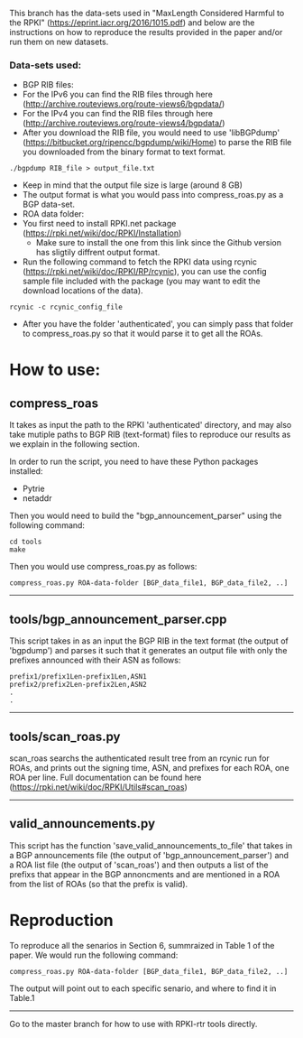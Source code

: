This branch has the data-sets used in "MaxLength Considered Harmful to the RPKI" (https://eprint.iacr.org/2016/1015.pdf) and below are the instructions on how to reproduce the results provided in the paper and/or run them on new datasets.


### Data-sets used:
- BGP RIB files:
 - For the IPv6 you can find the RIB files through here (http://archive.routeviews.org/route-views6/bgpdata/)
 - For the IPv4 you can find the RIB files through here (http://archive.routeviews.org/route-views4/bgpdata/)
 - After you download the RIB file, you would need to use 'libBGPdump' (https://bitbucket.org/ripencc/bgpdump/wiki/Home) to  parse the RIB file you downloaded from the binary format to text format.
 ```
 ./bgpdump RIB_file > output_file.txt
 ```
 - Keep in mind that the output file size is large (around 8 GB)
 - The output format is what you would pass into compress_roas.py as a BGP data-set.
- ROA data folder:
 - You first need to install RPKI.net package (https://rpki.net/wiki/doc/RPKI/Installation)
   - Make sure to install the one from this link since the Github version has sligtily diffrent output format.
 - Run the following command to fetch the RPKI data using rcynic (https://rpki.net/wiki/doc/RPKI/RP/rcynic), you can use the config sample file included with the package (you may want to edit the download locations of the data).
 ```
 rcynic -c rcynic_config_file
 ```
 - After you have the folder 'authenticated', you can simply pass that folder to compress_roas.py so that it would parse it to get all the ROAs.

# How to use:

## compress_roas
It takes as input the path to the RPKI 'authenticated' directory, and may also take mutiple paths to BGP RIB (text-format) files to reproduce our results as we explain in the following section.

In order to run the script, you need to have these Python packages installed:

 - Pytrie
 - netaddr

Then you would need to build the "bgp_announcement_parser" using the following command:
```
cd tools
make 
```
Then you would use compress_roas.py as follows:
```
compress_roas.py ROA-data-folder [BGP_data_file1, BGP_data_file2, ..]
```
***
## tools/bgp_announcement_parser.cpp
This script takes in as an input the BGP RIB in the text format (the output of 'bgpdump') and parses it such that it generates an output file with only the prefixes announced with their ASN as follows:
```
prefix1/prefix1Len-prefix1Len,ASN1
prefix2/prefix2Len-prefix2Len,ASN2
.
.
```
***
## tools/scan_roas.py
scan_roas searchs the authenticated result tree from an rcynic run for ROAs, and prints out the signing time, ASN, and prefixes for each ROA, one ROA per line.
Full documentation can be found here (https://rpki.net/wiki/doc/RPKI/Utils#scan_roas)
***
## valid_announcements.py
This script has the function 'save_valid_announcements_to_file' that takes in a BGP announcements file (the output of 'bgp_announcement_parser') and a ROA list file (the output of 'scan_roas') and then outputs a list of the prefixs that appear in the BGP annoncments and are mentioned in a ROA from the list of ROAs (so that the prefix is valid).

# Reproduction

To reproduce all the senarios in Section 6, summraized in Table 1 of the paper. We would run the following command:
```
compress_roas.py ROA-data-folder [BGP_data_file1, BGP_data_file2, ..]
```
The output will point out to each specific senario, and where to find it in Table.1

----
Go to the master branch for how to use with RPKI-rtr tools directly.
